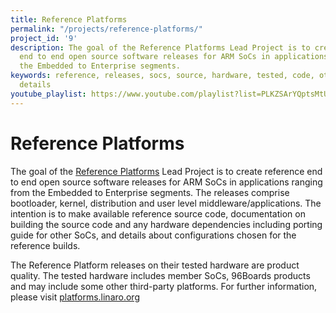 ```yaml
---
title: Reference Platforms
permalink: "/projects/reference-platforms/"
project_id: '9'
description: The goal of the Reference Platforms Lead Project is to create reference
  end to end open source software releases for ARM SoCs in applications ranging from
  the Embedded to Enterprise segments.
keywords: reference, releases, socs, source, hardware, tested, code, other, their,
  details
youtube_playlist: https://www.youtube.com/playlist?list=PLKZSArYQptsMtUR_d-tgUpKW_ia7Ye_g5
---
```


# Reference Platforms

The goal of the [Reference Platforms](https://platforms.linaro.org/) Lead Project is to create reference end to end open source software releases for ARM SoCs in applications ranging from the Embedded to Enterprise segments. The releases comprise bootloader, kernel, distribution and user level middleware/applications. The intention is to make available reference source code, documentation on building the source code and any hardware dependencies including porting guide for other SoCs, and details about configurations chosen for the reference builds.

The Reference Platform releases on their tested hardware are product quality. The tested hardware includes member SoCs, 96Boards products and may include some other third-party platforms. For further information, please visit [platforms.linaro.org](https://platforms.linaro.org/)
